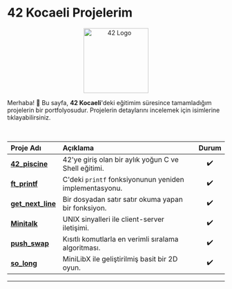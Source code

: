 # 42 Kocaeli Projelerim

<p align="center">
  <img src="https://www.42.fr/wp-content/uploads/2021/04/42-Final-sigle-seul.svg" alt="42 Logo" width="150"/>
</p>

Merhaba! 👋 Bu sayfa, **42 Kocaeli**'deki eğitimim süresince tamamladığım projelerin bir portfolyosudur. Projelerin detaylarını incelemek için isimlerine tıklayabilirsiniz.

<br>

| Proje Adı | Açıklama | Durum |
| :--- | :--- | :---: |
| **[42_piscine](https://github.com/serhatozbek/42_piscine)** | 42'ye giriş olan bir aylık yoğun C ve Shell eğitimi. | ✔️ |
| **[ft_printf](https://github.com/serhatozbek/42_printf)** | C'deki `printf` fonksiyonunun yeniden implementasyonu. | ✔️ |
| **[get_next_line](https://github.com/serhatozbek/42_get_next_line)** | Bir dosyadan satır satır okuma yapan bir fonksiyon. | ✔️ |
| **[Minitalk](https://github.com/serhatozbek/42_minitalk)** | UNIX sinyalleri ile client-server iletişimi. | ✔️ |
| **[push_swap](https://github.com/serhatozbek/42_push_swap)** | Kısıtlı komutlarla en verimli sıralama algoritması. | ✔️ |
| **[so_long](https://github.com/serhatozbek/42_so_long)** | MiniLibX ile geliştirilmiş basit bir 2D oyun. | ✔️ |

---
